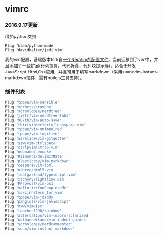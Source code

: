 vimrc
===

### 2016.9.17更新
增加python支持

```
Plug 'klen/python-mode'
Plug 'davidhalter/jedi-vim'
```

我的vim配置，基础版本fork自[一个NeoVim的配置文件](https://github.com/TyOverby/nvim)，当前迁移到了vim中，并且添加了一些扩展(行列提醒，代码折叠，代码块提示等)，适合于开发JavaScript,Html,Css应用，并且可用于编写markdown（采用suan/vim-instant-markdown插件，需有nodejs工具支持）。

### 插件列表
```bash
Plug 'tpope/vim-sensible'
Plug 'morhetz/gruvbox'
Plug 'scrooloose/nerdtree'
Plug 'jistr/vim-nerdtree-tabs'
Plug '907th/vim-auto-save'
Plug 'thirtythreeforty/lessspace.vim'
Plug 'tpope/vim-unimpaired'
Plug 'tpope/vim-fugitive'
Plug 'airblade/vim-gitgutter'
Plug 'szw/vim-ctrlspace'
Plug 'ctrlpvim/ctrlp.vim'
Plug 'neomake/neomake'
Plug 'Raimondi/delimitMate'
Plug 'plasticboy/vim-markdown'
Plug 'cespare/vim-toml'
Plug 'othree/html5.vim'
Plug 'leafgarland/typescript-vim'
Plug 'itchyny/lightline.vim'
Plug 'PProvost/vim-ps1'
Plug 'valloric/YouCompleteMe'
Plug 'marijnh/tern_for_vim'
Plug 'tpope/vim-jdaddy'
Plug 'pangloss/vim-javascript'
Plug 'mxw/vim-jsx'
Plug 'luochen1990/rainbow'
Plug 'altercation/vim-colors-solarized'
Plug 'nathanaelkane/vim-indent-guides'
Plug 'scrooloose/nerdcommenter'
Plug 'suan/vim-instant-markdown'
```


